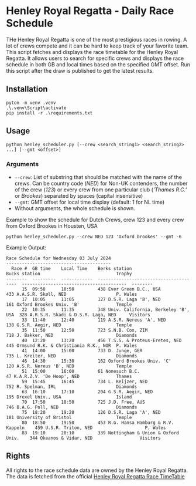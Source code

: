 # Henley Royal Regatta - Daily Race Schedule
THe Henley Royal Regatta is one of the most prestigious races in rowing. A lot of crews compete and it can be hard to keep track of your favorite team.
This script fetches and displays the race timetable for the Henley Royal Regatta. It allows users to search for specific crews and displays the race schedule in both GB and local times based on the specified GMT offset. Run this script after the draw is published to get the latest results.


## Installation
```
pyton -m venv .venv
.\.venv\Script\activate
pip install -r .\requirements.txt
```

## Usage 

```
python henley_scheduler.py [--crew <search_string1> <search_string2> ...] [--gmt <offset>]
```

### Arguments
- `--crew`: List of substring that should be matched with the name of the crews. Can be country code (_NED_) for Non-UK contenders, the number of the crew (_123_) or every crew from one particular club (_'Thames R.C.'_ or _Brookes_) separated by spaces (capital insensitive)
- `--gmt`: GMT offset for local time display (default: 1 for NL time)
- Without arguments, the whole schedule is shown.



Example to show the schedule for Dutch Crews, crew 123 and every crew from Oxford Brookes in Housten, USA
```
python henley_scheduler.py --crew NED 123 'Oxford brookes' --gmt -6
```


Example Output:
```
Race Schedule for Wednesday 03 July 2024
----------------------------------------
  Race #  GB time    Local Time    Berks station                            Bucks station                             Trophy
--------  ---------  ------------  ---------------------------------------  ----------------------------------------  --------
      15  09:50      10:50         438 Ever Green B.C., USA                 433 A.A.S.R. Skøll, NED                   P. Wales
      17  10:05      11:05         127 D.S.R. Laga 'B', NED                 161 Oxford Brookes Univ. 'B'              Temple
      22  10:35      11:35         348 Univ. California, Berkeley 'B', USA  328 A.R.S.R. Skadi & D.S.R. Laga, NED     Visitors
      33  11:40      12:40         119 A.S.R. Nereus 'A', NED               138 G.S.R. Aegir, NED                     Temple
      35  11:50      12:50         723 S.N.B. Cox, ZIM                      718 J. Bakker, NED                        Diamonds
      40  12:20      13:20         456 T.S.S. & Proteus-Eretes, NED         445 Ormsund R.K. & Christiania R.K., NOR  P. Wales
      41  14:00      15:00         733 D. Junge, GER                        735 L. Kreiter, NED                       Diamonds
      46  14:30      15:30         162 Oxford Brookes Univ. 'C'             120 A.S.R. Nereus 'B', NED                Temple
      51  15:00      16:00         61 Nonesuch B.C.                         47 K.A.R.Z.V. 'De Hoop', NED              Thames
      59  15:45      16:45         734 L. Keijzer, NED                      752 R. Spelman, IRL                       Diamonds
      63  16:10      17:10         204 G.S.R. Aegir, NED                    195 Drexel Univ., USA                     Island
      70  17:50      18:50         725 J.D. Free, AUS                       746 B.A.G. Poll, NED                      Diamonds
      75  18:20      19:20         126 D.S.R. Laga 'A', NED                 181 University of Bristol                 Temple
      80  18:50      19:50         453 R.G. Hansa Hamburg & R.V. Kappeln    459 U.S.R. Triton, NED                    P. Wales
      83  19:10      20:10         339 Nottingham & Union & Oxford Univ.    344 Okeanos & Vidar, NED                  Visitors
```



## Rights

All rights to the race schedule data are owned by the Henley Royal Regatta. The data is fetched from the official [Henley Royal Regatta Race TimeTable](https://www.hrr.co.uk/2024-competition/race-timetable/)
